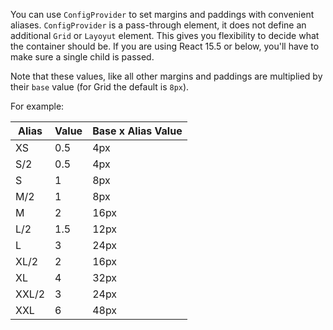 You can use `ConfigProvider` to set margins and paddings with convenient aliases. `ConfigProvider` is a pass-through element, it does not define an additional `Grid` or `Layoyut` element. This gives you flexibility to decide what the container should be. If you are using React 15.5 or below, you'll have to make sure a single child is passed.

Note that these values, like all other margins and paddings are multiplied by their `base` value (for Grid the default is `8px`).

For example:

| Alias | Value | Base x Alias Value |
| ----- | ----- | ------------------ |
| XS    | 0.5   | 4px                |
| S/2   | 0.5   | 4px                |
| S     | 1     | 8px                |
| M/2   | 1     | 8px                |
| M     | 2     | 16px               |
| L/2   | 1.5   | 12px               |
| L     | 3     | 24px               |
| XL/2  | 2     | 16px               |
| XL    | 4     | 32px               |
| XXL/2 | 3     | 24px               |
| XXL   | 6     | 48px               |
